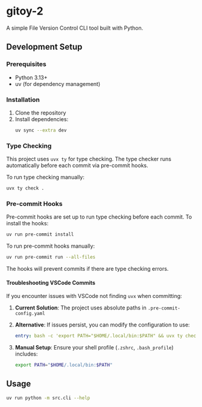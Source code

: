 # gitoy-2

A simple File Version Control CLI tool built with Python.

## Development Setup

### Prerequisites

- Python 3.13+
- uv (for dependency management)

### Installation

1. Clone the repository
2. Install dependencies:
   ```bash
   uv sync --extra dev
   ```

### Type Checking

This project uses `uvx ty` for type checking. The type checker runs automatically before each commit via pre-commit hooks.

To run type checking manually:
```bash
uvx ty check .
```

### Pre-commit Hooks

Pre-commit hooks are set up to run type checking before each commit. To install the hooks:

```bash
uv run pre-commit install
```

To run pre-commit hooks manually:
```bash
uv run pre-commit run --all-files
```

The hooks will prevent commits if there are type checking errors.

#### Troubleshooting VSCode Commits

If you encounter issues with VSCode not finding `uvx` when committing:

1. **Current Solution**: The project uses absolute paths in `.pre-commit-config.yaml`
2. **Alternative**: If issues persist, you can modify the configuration to use:
   ```yaml
   entry: bash -c 'export PATH="$HOME/.local/bin:$PATH" && uvx ty check .'
   ```

3. **Manual Setup**: Ensure your shell profile (`.zshrc`, `.bash_profile`) includes:
   ```bash
   export PATH="$HOME/.local/bin:$PATH"
   ```

## Usage

```bash
uv run python -m src.cli --help
```
